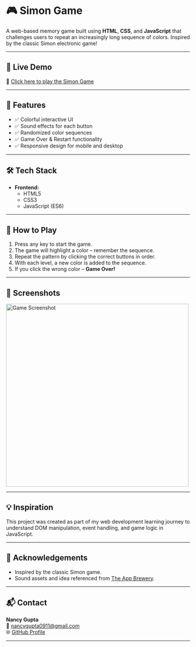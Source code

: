 # 🎮 Simon Game

A web-based memory game built using **HTML**, **CSS**, and **JavaScript** that challenges users to repeat an increasingly long sequence of colors. Inspired by the classic Simon electronic game!


---

## 🚀 Live Demo

🔗 [Click here to play the Simon Game](https://simongameop.netlify.app/)  

---

## 📌 Features

- ✅ Colorful interactive UI
- ✅ Sound effects for each button
- ✅ Randomized color sequences
- ✅ Game Over & Restart functionality
- ✅ Responsive design for mobile and desktop

---

## 🛠️ Tech Stack

- **Frontend:**  
  - HTML5  
  - CSS3  
  - JavaScript (ES6)

---

## 🎯 How to Play

1. Press any key to start the game.
2. The game will highlight a color – remember the sequence.
3. Repeat the pattern by clicking the correct buttons in order.
4. With each level, a new color is added to the sequence.
5. If you click the wrong color – **Game Over!**

---

## 📸 Screenshots

<img src="[https://raw.githubusercontent.com/Nancygupta0911/Simon-Game/main/screenshot.png](https://github.com/Nancygupta0911/Simon-Game/blob/main/screenshot.png)" alt="Game Screenshot" width="500">

---

## 💡 Inspiration

This project was created as part of my web development learning journey to understand DOM manipulation, event handling, and game logic in JavaScript.

---

## 🙌 Acknowledgements

- Inspired by the classic Simon game.
- Sound assets and idea referenced from [The App Brewery](https://www.appbrewery.co/).

---

## 📬 Contact

**Nancy Gupta**  
📧 [nancygupta0911@gmail.com](mailto:nancygupta0911@gmail.com)  
🌐 [GitHub Profile](https://github.com/Nancygupta0911)

---




